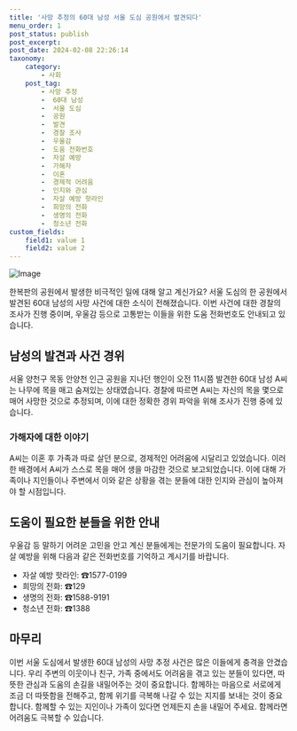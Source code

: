 ```yaml
---
title: '사망 추정의 60대 남성 서울 도심 공원에서 발견되다'
menu_order: 1
post_status: publish
post_excerpt: 
post_date: 2024-02-08 22:26:14
taxonomy:
    category:
        - 사회
    post_tag:
        - 사망 추정
        -  60대 남성
        -  서울 도심
        -  공원
        -  발견
        -  경찰 조사
        -  우울감
        -  도움 전화번호
        -  자살 예방
        -  가해자
        -  이혼
        -  경제적 어려움
        -  인지와 관심
        -  자살 예방 핫라인
        -  희망의 전화
        -  생명의 전화
        -  청소년 전화
custom_fields:
    field1: value 1
    field2: value 2
---
```


![Image](https://imgnews.pstatic.net/image/018/2024/02/08/0005670884_001_20240208184101052.jpg?type=w647)

한복판의 공원에서 발생한 비극적인 일에 대해 알고 계신가요? 서울 도심의 한 공원에서 발견된 60대 남성의 사망 사건에 대한 소식이 전해졌습니다. 이번 사건에 대한 경찰의 조사가 진행 중이며, 우울감 등으로 고통받는 이들을 위한 도움 전화번호도 안내되고 있습니다.
## 남성의 발견과 사건 경위
서울 양천구 목동 안양천 인근 공원을 지나던 행인이 오전 11시쯤 발견한 60대 남성 A씨는 나무에 목을 매고 숨져있는 상태였습니다. 경찰에 따르면 A씨는 자신의 목을 몇으로 매어 사망한 것으로 추정되며, 이에 대한 정확한 경위 파악을 위해 조사가 진행 중에 있습니다.
### 가해자에 대한 이야기
A씨는 이혼 후 가족과 따로 살던 분으로, 경제적인 어려움에 시달리고 있었습니다. 이러한 배경에서 A씨가 스스로 목을 매어 생을 마감한 것으로 보고되었습니다. 이에 대해 가족이나 지인들이나 주변에서 이와 같은 상황을 겪는 분들에 대한 인지와 관심이 높아져야 할 시점입니다.
## 도움이 필요한 분들을 위한 안내
우울감 등 말하기 어려운 고민을 안고 계신 분들에게는 전문가의 도움이 필요합니다. 자살 예방을 위해 다음과 같은 전화번호를 기억하고 계시기를 바랍니다.
- 자살 예방 핫라인: ☎1577-0199
- 희망의 전화: ☎129
- 생명의 전화: ☎1588-9191
- 청소년 전화: ☎1388
## 마무리
이번 서울 도심에서 발생한 60대 남성의 사망 추정 사건은 많은 이들에게 충격을 안겼습니다. 우리 주변의 이웃이나 친구, 가족 중에서도 어려움을 겪고 있는 분들이 있다면, 따뜻한 관심과 도움의 손길을 내밀어주는 것이 중요합니다. 함께하는 마음으로 서로에게 조금 더 따뜻함을 전해주고, 함께 위기를 극복해 나갈 수 있는 지지를 보내는 것이 중요합니다. 함께할 수 있는 지인이나 가족이 있다면 언제든지 손을 내밀어 주세요. 함께라면 어려움도 극복할 수 있습니다.
